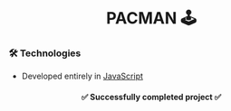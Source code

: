 <h1 align="center"> PACMAN 🕹️</h1>



 ### 🛠  Technologies
- Developed entirely in [JavaScript]((https://www.javascript.com/))

<h4 align="center"> 
    ✅  Successfully completed project  ✅
</h4>


